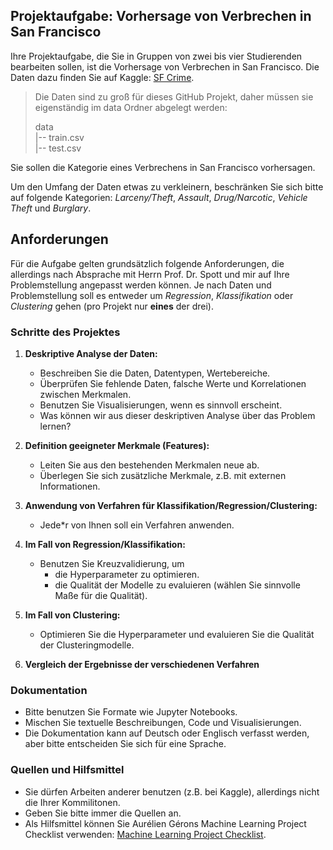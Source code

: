 ## Projektaufgabe: Vorhersage von Verbrechen in San Francisco

Ihre Projektaufgabe, die Sie in Gruppen von zwei bis vier Studierenden bearbeiten sollen, ist die Vorhersage von Verbrechen in San Francisco. 
Die Daten dazu finden Sie auf Kaggle: [SF Crime](https://www.kaggle.com/c/sf-crime).


>    Die Daten sind zu groß für dieses GitHub Projekt, daher müssen sie eigenständig im data Ordner abgelegt werden:
>
>    data  
>    |-- train.csv  
>    |-- test.csv  


Sie sollen die Kategorie eines Verbrechens in San Francisco vorhersagen.   

Um den Umfang der Daten etwas zu verkleinern, beschränken Sie sich bitte auf folgende Kategorien: *Larceny/Theft*, *Assault*, *Drug/Narcotic*, *Vehicle Theft* und *Burglary*.

## Anforderungen

Für die Aufgabe gelten grundsätzlich folgende Anforderungen, die allerdings nach Absprache mit Herrn Prof. Dr. Spott und mir auf Ihre Problemstellung angepasst werden können.
Je nach Daten und Problemstellung soll es entweder um *Regression*, *Klassifikation* oder *Clustering* gehen (pro Projekt nur **eines** der drei). 

### Schritte des Projektes

1. **Deskriptive Analyse der Daten:**
    - Beschreiben Sie die Daten, Datentypen, Wertebereiche.
    - Überprüfen Sie fehlende Daten, falsche Werte und Korrelationen zwischen Merkmalen.
    - Benutzen Sie Visualisierungen, wenn es sinnvoll erscheint.
    - Was können wir aus dieser deskriptiven Analyse über das Problem lernen?

2. **Definition geeigneter Merkmale (Features):**
    - Leiten Sie aus den bestehenden Merkmalen neue ab.
    - Überlegen Sie sich zusätzliche Merkmale, z.B. mit externen Informationen.

3. **Anwendung von Verfahren für Klassifikation/Regression/Clustering:**
    - Jede*r von Ihnen soll ein Verfahren anwenden.

4. **Im Fall von Regression/Klassifikation:**
    - Benutzen Sie Kreuzvalidierung, um
        - die Hyperparameter zu optimieren.
        - die Qualität der Modelle zu evaluieren (wählen Sie sinnvolle Maße für die Qualität).

5. **Im Fall von Clustering:**
    - Optimieren Sie die Hyperparameter und evaluieren Sie die Qualität der Clusteringmodelle.

6. **Vergleich der Ergebnisse der verschiedenen Verfahren**

### Dokumentation

- Bitte benutzen Sie Formate wie Jupyter Notebooks.
- Mischen Sie textuelle Beschreibungen, Code und Visualisierungen.
- Die Dokumentation kann auf Deutsch oder Englisch verfasst werden, aber bitte entscheiden Sie sich für eine Sprache.

### Quellen und Hilfsmittel

- Sie dürfen Arbeiten anderer benutzen (z.B. bei Kaggle), allerdings nicht die Ihrer Kommilitonen.
- Geben Sie bitte immer die Quellen an.
- Als Hilfsmittel können Sie Aurélien Gérons Machine Learning Project Checklist verwenden: [Machine Learning Project Checklist](https://github.com/ageron/handson-ml/blob/master/ml-project-checklist.md).
